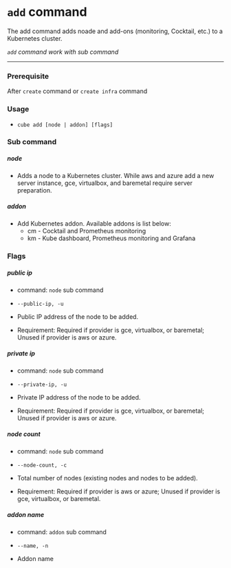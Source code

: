 # `add` command

The add command adds noade and add-ons (monitoring, Cocktail, etc.) to a Kubernetes cluster. 

_`add` command work with sub command_
  
---

### Prerequisite

After `create` command or `create infra` command

### Usage

* `cube add [node | addon] [flags]`

### Sub command

##### node

* Adds a node to a Kubernetes cluster. While aws and azure add a new server instance, gce, virtualbox, and baremetal require server preparation.

##### addon  
* Add Kubernetes addon. Available addons is list below:
  * cm - Cocktail and Prometheus monitoring
  * km - Kube dashboard, Prometheus monitoring and Grafana

### Flags

##### public ip

* command: `node` sub command

* `--public-ip, -u`

* Public IP address of the node to be added.

* Requirement: Required if provider is gce, virtualbox, or baremetal; Unused if provider is aws or azure.

##### private ip

* command: `node` sub command

* `--private-ip, -u`

* Private IP address of the node to be added.

* Requirement: Required if provider is gce, virtualbox, or baremetal; Unused if provider is aws or azure.

##### node count
* command: `node` sub command

* `--node-count, -c`

* Total number of nodes (existing nodes and nodes to be added).

* Requirement: Required if provider is aws or azure; Unused if provider is gce, virtualbox, or baremetal.

##### addon name
* command: `addon` sub command

* `--name, -n`

* Addon name

